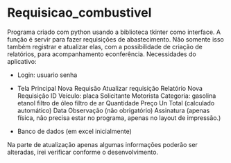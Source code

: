 # Requisicao_combustivel
 
Programa criado com python usando a biblioteca tkinter como interface. 
A função é servir para fazer requisições de abastecimento. Não somente isso também registrar e atualizar elas, com a possibilidade de criação de relatórios, para acompanhamento econferência.
Necessidades do aplicativo:
- Login:
    usuario 
    senha
- Tela Principal
    Nova Requisão
    Atualizar requisição
    Relatório
Nova Requisição
    ID
    Veículo:
        placa
    Solicitante
    Motorista
    Categoria:
        gasolina
        etanol
        filtro de óleo
        filtro de ar
    Quantidade
    Preço Un
    Total (calculado automático)
    Data
    Observação (não obrigatório)
    Assinatura (apenas física, não precisa estar no programa, apenas no layout de impressão.)

- Banco de dados (em excel inicialmente)

Na parte de atualização apenas algumas informações poderão ser alteradas, irei verificar conforme o desenvolvimento.